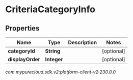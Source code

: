 # CriteriaCategoryInfo


## Properties

| Name | Type | Description | Notes |
| ------------ | ------------- | ------------- | ------------- |
| **categoryId** | **String** |  |  [optional] |
| **displayOrder** | **Integer** |  |  [optional] |




_com.mypurecloud.sdk.v2:platform-client-v2:230.0.0_
